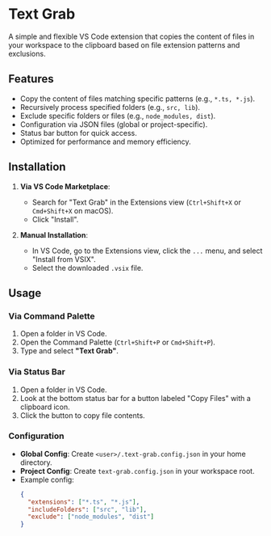 
# Text Grab

A simple and flexible VS Code extension that copies the content of files in your workspace to the clipboard based on file extension patterns and exclusions.

## Features

- Copy the content of files matching specific patterns (e.g., `*.ts, *.js`).
- Recursively process specified folders (e.g., `src, lib`).
- Exclude specific folders or files (e.g., `node_modules, dist`).
- Configuration via JSON files (global or project-specific).
- Status bar button for quick access.
- Optimized for performance and memory efficiency.

## Installation

1. **Via VS Code Marketplace**:

   - Search for "Text Grab" in the Extensions view (`Ctrl+Shift+X` or `Cmd+Shift+X` on macOS).
   - Click "Install".

2. **Manual Installation**:

   - In VS Code, go to the Extensions view, click the `...` menu, and select "Install from VSIX".
   - Select the downloaded `.vsix` file.

## Usage

### Via Command Palette

1. Open a folder in VS Code.
2. Open the Command Palette (`Ctrl+Shift+P` or `Cmd+Shift+P`).
3. Type and select **"Text Grab"**.

### Via Status Bar

1. Open a folder in VS Code.
2. Look at the bottom status bar for a button labeled "Copy Files" with a clipboard icon.
3. Click the button to copy file contents.

### Configuration

- **Global Config**: Create `<user>/.text-grab.config.json` in your home directory.
- **Project Config**: Create `text-grab.config.json` in your workspace root.
- Example config:
  ```json
  {
    "extensions": ["*.ts", "*.js"],
    "includeFolders": ["src", "lib"],
    "exclude": ["node_modules", "dist"]
  }
  ```
